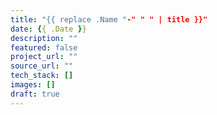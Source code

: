 ```yaml
---
title: "{{ replace .Name "-" " " | title }}"
date: {{ .Date }}
description: ""
featured: false
project_url: ""
source_url: ""
tech_stack: []
images: []
draft: true
---
```


<!--
Fields:
- title: Project name
- date: Date of project or post
- description: Short summary of the project
- featured: true/false (for highlighting)
- project_url: Link to live project/demo
- source_url: Link to source code (e.g., GitHub)
- tech_stack: List of technologies used
- images: List of image paths for screenshots or previews
- draft: true/false
-->
